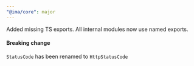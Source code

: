 ```yaml
---
"@ima/core": major
---
```


Added missing TS exports.
All internal modules now use named exports.

#### Breaking change

`StatusCode` has been renamed to `HttpStatusCode`
